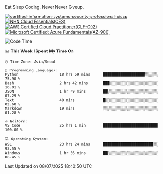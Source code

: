 Eat Sleep Coding.
Never Never Giveup.

[![certified-information-systems-security-professional-cissp](https://github.com/user-attachments/assets/d259884f-7f9a-4d80-a663-6968ead7464a)](https://www.credly.com/badges/f394a010-85a0-450b-9136-8043af01d71c/public_url)
[![NHN Cloud Essentials(CES)](https://github.com/user-attachments/assets/f405dcae-c923-424d-927f-e993bac10fa9)](https://www.nhncloud.com/kr/edu/certification/search)
[![AWS Certified Cloud Practitioner(CLF-C02)](https://github.com/user-attachments/assets/5199a6f5-42d5-4e70-b493-16c3fd42e691)](https://www.credly.com/badges/235e2b66-a782-4a21-ac77-ac4e42037113)
[![Microsoft Certified: Azure Fundamentals(AZ-900)](https://github.com/user-attachments/assets/7eb23f86-6311-42f9-83ab-166a25656710)](https://learn.microsoft.com/en-us/users/tiaz0128/credentials/ca6706271c8233ef)

<!--START_SECTION:waka-->
![Code Time](http://img.shields.io/badge/Code%20Time-4%2C268%20hrs%2024%20mins-blue)

📊 **This Week I Spent My Time On** 

```text
🕑︎ Time Zone: Asia/Seoul

💬 Programming Languages: 
Python                   18 hrs 59 mins      ███████████████████░░░░░░   75.90 % 
Bash                     2 hrs 42 mins       ███░░░░░░░░░░░░░░░░░░░░░░   10.81 % 
JSON                     1 hr 49 mins        ██░░░░░░░░░░░░░░░░░░░░░░░   07.29 % 
Text                     40 mins             █░░░░░░░░░░░░░░░░░░░░░░░░   02.68 % 
Markdown                 19 mins             ░░░░░░░░░░░░░░░░░░░░░░░░░   01.28 % 

🔥 Editors: 
VS Code                  25 hrs 1 min        █████████████████████████   100.00 % 

💻 Operating System: 
WSL                      23 hrs 24 mins      ███████████████████████░░   93.55 % 
Windows                  1 hr 36 mins        ██░░░░░░░░░░░░░░░░░░░░░░░   06.45 % 
```


 Last Updated on 08/07/2025 18:40:50 UTC
<!--END_SECTION:waka-->
